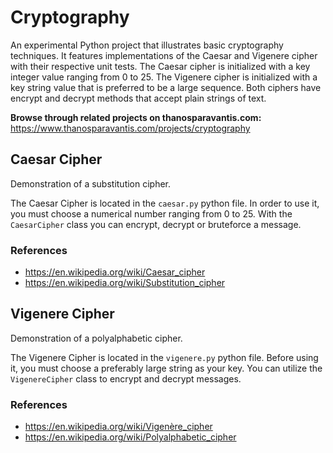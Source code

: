 # Cryptography

An experimental Python project that illustrates basic cryptography techniques. It features implementations of the Caesar and Vigenere cipher with their respective unit tests. The Caesar cipher is initialized with a key integer value ranging from 0 to 25. The Vigenere cipher is initialized with a key string value that is preferred to be a large sequence. Both ciphers have encrypt and decrypt methods that accept plain strings of text.

**Browse through related projects on thanosparavantis.com:**  
https://www.thanosparavantis.com/projects/cryptography

## Caesar Cipher

Demonstration of a substitution cipher.

The Caesar Cipher is located in the `caesar.py` python file. In order to use it, you must choose a numerical number ranging from 0 to 25. With the `CaesarCipher` class you can encrypt, decrypt or bruteforce a message.

### References
- https://en.wikipedia.org/wiki/Caesar_cipher
- https://en.wikipedia.org/wiki/Substitution_cipher

## Vigenere Cipher

Demonstration of a polyalphabetic cipher.

The Vigenere Cipher is located in the `vigenere.py` python file. Before using it, you must choose a preferably large string as your key. You can utilize the `VigenereCipher` class to encrypt and decrypt messages.

### References
- https://en.wikipedia.org/wiki/Vigenère_cipher
- https://en.wikipedia.org/wiki/Polyalphabetic_cipher

